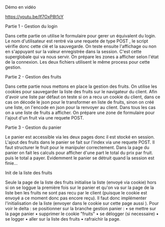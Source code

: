 Démo en vidéo

https://youtu.be/lf7OxP8t1cY

Partie 1 - Gestion du login

Dans cette partie on utilise le formulaire pour gerer un équivalent du login. Le nom d'utilisateur est rentré via une requete de type POST , le script vérifie donc cette clé et la sauvegarde.
On teste ensuite l'affichage ou non en s'appuyant sur la valeur enregistrée dans la session. C'est cette superglobale qui va nous servir.
On prépare les zones a afficher selon l'état de la connexion. Les deux fichiers utilisent le même process pour cette gestion.

Partie 2 - Gestion des fruits

Dans cette partie nous mettons en place la gestion des fruits. On utilise les cookies pour sauvegarder la liste des fruits sur le navigateur du client.
Afin d'avoir une liste par défaut on teste si on a recu un cookie du client, dans ce cas on décode le json pour le transformer en liste de fruits, sinon on créé une liste, on l'encode en json pour la renvoyer au client.
Dans tous les cas on a une liste de fruits a afficher.
On prépare une zone de formulaire pour l'ajout d'un fruit via une requete POST.

Partie 3 - Gestion du panier

Le panier est accessible via les deux pages donc il est stocké en session.
L'ajout des fruits dans le panier se fait sur l'index via une requete POST. Il faut structurer le fruit pour le manipuler correctement.
Dans la page du panier on fait les calculs pour afficher d'une part le total du prix par fruit. puis le total a payer.
Evidemment le panier se détruit quand la session est finie...

Init de la liste des fruits

Seule la page de la liste des fruits initialise la liste (envoyé via cookie) hors si on se loggue la première fois sur le panier et qu'on va sur la page de la liste ben les fruits ne sont pas recu par le client (puisque le cookie est envoyé a ce moment donc pas encore reçu). Il faut donc implémenter l'initialisation de la liste (envoyer dans le cookie sur cette page aussi ).
Pour voir le delta : se positionner sur la branche gestion panier :
    • se mettre sur la page panier 
    • supprimer le cookie "fruits" 
    • se délogger (si necessaire) 
    • se logger 
    • aller sur la liste des fruits 
    • rafraichir la page. 
